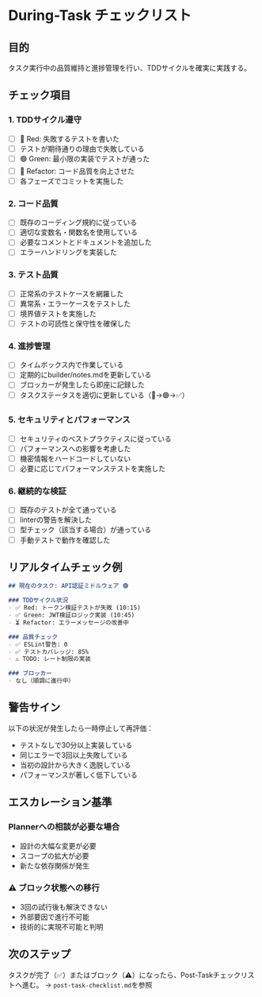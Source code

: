 # During-Task チェックリスト

## 目的
タスク実行中の品質維持と進捗管理を行い、TDDサイクルを確実に実践する。

## チェック項目

### 1. TDDサイクル遵守
- [ ] 🔴 Red: 失敗するテストを書いた
- [ ] テストが期待通りの理由で失敗している
- [ ] 🟢 Green: 最小限の実装でテストが通った
- [ ] 🔵 Refactor: コード品質を向上させた
- [ ] 各フェーズでコミットを実施した

### 2. コード品質
- [ ] 既存のコーディング規約に従っている
- [ ] 適切な変数名・関数名を使用している
- [ ] 必要なコメントとドキュメントを追加した
- [ ] エラーハンドリングを実装した

### 3. テスト品質
- [ ] 正常系のテストケースを網羅した
- [ ] 異常系・エラーケースをテストした
- [ ] 境界値テストを実施した
- [ ] テストの可読性と保守性を確保した

### 4. 進捗管理
- [ ] タイムボックス内で作業している
- [ ] 定期的にbuilder/notes.mdを更新している
- [ ] ブロッカーが発生したら即座に記録した
- [ ] タスクステータスを適切に更新している（🔴→🟢→✅）

### 5. セキュリティとパフォーマンス
- [ ] セキュリティのベストプラクティスに従っている
- [ ] パフォーマンスへの影響を考慮した
- [ ] 機密情報をハードコードしていない
- [ ] 必要に応じてパフォーマンステストを実施した

### 6. 継続的な検証
- [ ] 既存のテストが全て通っている
- [ ] linterの警告を解決した
- [ ] 型チェック（該当する場合）が通っている
- [ ] 手動テストで動作を確認した

## リアルタイムチェック例

```markdown
## 現在のタスク: API認証ミドルウェア 🟢

### TDDサイクル状況
- ✅ Red: トークン検証テストが失敗 (10:15)
- ✅ Green: JWT検証ロジック実装 (10:45)
- ⏳ Refactor: エラーメッセージの改善中

### 品質チェック
- ✅ ESLint警告: 0
- ✅ テストカバレッジ: 85%
- ⚠️ TODO: レート制限の実装

### ブロッカー
- なし（順調に進行中）
```

## 警告サイン

以下の状況が発生したら一時停止して再評価：
- テストなしで30分以上実装している
- 同じエラーで3回以上失敗している
- 当初の設計から大きく逸脱している
- パフォーマンスが著しく低下している

## エスカレーション基準

### Plannerへの相談が必要な場合
- 設計の大幅な変更が必要
- スコープの拡大が必要
- 新たな依存関係が発生

### ⚠️ ブロック状態への移行
- 3回の試行後も解決できない
- 外部要因で進行不可能
- 技術的に実現不可能と判明

## 次のステップ
タスクが完了（✅）またはブロック（⚠️）になったら、Post-Taskチェックリストへ進む。
→ `post-task-checklist.md`を参照